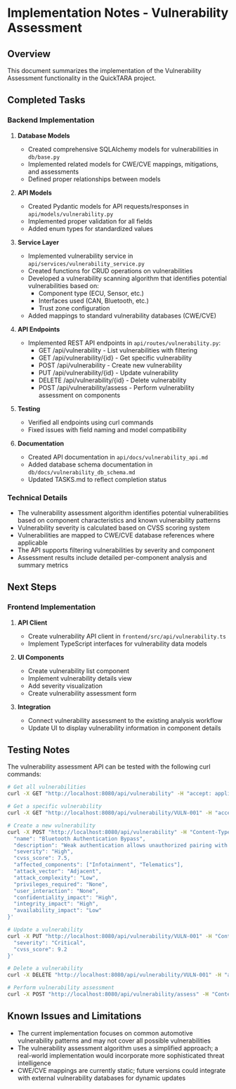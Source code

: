 # Implementation Notes - Vulnerability Assessment

## Overview

This document summarizes the implementation of the Vulnerability Assessment functionality in the QuickTARA project.

## Completed Tasks

### Backend Implementation

1. **Database Models**
   - Created comprehensive SQLAlchemy models for vulnerabilities in `db/base.py`
   - Implemented related models for CWE/CVE mappings, mitigations, and assessments
   - Defined proper relationships between models

2. **API Models**
   - Created Pydantic models for API requests/responses in `api/models/vulnerability.py`
   - Implemented proper validation for all fields
   - Added enum types for standardized values

3. **Service Layer**
   - Implemented vulnerability service in `api/services/vulnerability_service.py`
   - Created functions for CRUD operations on vulnerabilities
   - Developed a vulnerability scanning algorithm that identifies potential vulnerabilities based on:
     - Component type (ECU, Sensor, etc.)
     - Interfaces used (CAN, Bluetooth, etc.)
     - Trust zone configuration
   - Added mappings to standard vulnerability databases (CWE/CVE)

4. **API Endpoints**
   - Implemented REST API endpoints in `api/routes/vulnerability.py`:
     - GET /api/vulnerability - List vulnerabilities with filtering
     - GET /api/vulnerability/{id} - Get specific vulnerability
     - POST /api/vulnerability - Create new vulnerability
     - PUT /api/vulnerability/{id} - Update vulnerability
     - DELETE /api/vulnerability/{id} - Delete vulnerability
     - POST /api/vulnerability/assess - Perform vulnerability assessment on components

5. **Testing**
   - Verified all endpoints using curl commands
   - Fixed issues with field naming and model compatibility

6. **Documentation**
   - Created API documentation in `api/docs/vulnerability_api.md`
   - Added database schema documentation in `db/docs/vulnerability_db_schema.md`
   - Updated TASKS.md to reflect completion status

### Technical Details

- The vulnerability assessment algorithm identifies potential vulnerabilities based on component characteristics and known vulnerability patterns
- Vulnerability severity is calculated based on CVSS scoring system
- Vulnerabilities are mapped to CWE/CVE database references where applicable
- The API supports filtering vulnerabilities by severity and component
- Assessment results include detailed per-component analysis and summary metrics

## Next Steps

### Frontend Implementation

1. **API Client**
   - Create vulnerability API client in `frontend/src/api/vulnerability.ts`
   - Implement TypeScript interfaces for vulnerability data models

2. **UI Components**
   - Create vulnerability list component
   - Implement vulnerability details view
   - Add severity visualization
   - Create vulnerability assessment form

3. **Integration**
   - Connect vulnerability assessment to the existing analysis workflow
   - Update UI to display vulnerability information in component details

## Testing Notes

The vulnerability assessment API can be tested with the following curl commands:

```bash
# Get all vulnerabilities
curl -X GET "http://localhost:8080/api/vulnerability" -H "accept: application/json"

# Get a specific vulnerability
curl -X GET "http://localhost:8080/api/vulnerability/VULN-001" -H "accept: application/json"

# Create a new vulnerability
curl -X POST "http://localhost:8080/api/vulnerability" -H "Content-Type: application/json" -H "accept: application/json" -d '{
  "name": "Bluetooth Authentication Bypass",
  "description": "Weak authentication allows unauthorized pairing with vehicle systems",
  "severity": "High",
  "cvss_score": 7.5,
  "affected_components": ["Infotainment", "Telematics"],
  "attack_vector": "Adjacent",
  "attack_complexity": "Low",
  "privileges_required": "None",
  "user_interaction": "None",
  "confidentiality_impact": "High",
  "integrity_impact": "High",
  "availability_impact": "Low"
}'

# Update a vulnerability
curl -X PUT "http://localhost:8080/api/vulnerability/VULN-001" -H "Content-Type: application/json" -H "accept: application/json" -d '{
  "severity": "Critical",
  "cvss_score": 9.2
}'

# Delete a vulnerability
curl -X DELETE "http://localhost:8080/api/vulnerability/VULN-001" -H "accept: application/json"

# Perform vulnerability assessment
curl -X POST "http://localhost:8080/api/vulnerability/assess" -H "Content-Type: application/json" -H "accept: application/json" -d '["BMS001", "BMS002"]'
```

## Known Issues and Limitations

- The current implementation focuses on common automotive vulnerability patterns and may not cover all possible vulnerabilities
- The vulnerability assessment algorithm uses a simplified approach; a real-world implementation would incorporate more sophisticated threat intelligence
- CWE/CVE mappings are currently static; future versions could integrate with external vulnerability databases for dynamic updates
